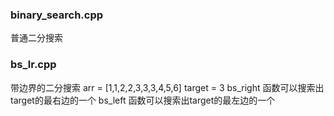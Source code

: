 ### binary_search.cpp
普通二分搜索

### bs_lr.cpp
带边界的二分搜索
arr = [1,1,2,2,3,3,3,4,5,6]
target = 3
bs_right 函数可以搜索出target的最右边的一个
bs_left  函数可以搜索出target的最左边的一个

